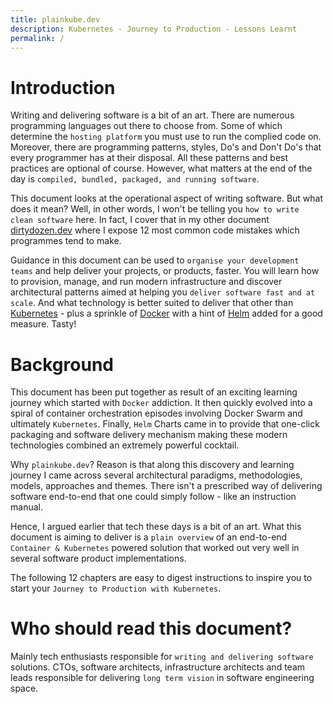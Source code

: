 ```yaml
---
title: plainkube.dev
description: Kubernetes - Journey to Production - Lessons Learnt
permalink: /
---
```


# Introduction

Writing and delivering software is a bit of an art. There are numerous programming languages out there to choose from. Some of which determine the `hosting platform` you must use to run the complied code on. Moreover, there are programming patterns, styles, Do's and Don't Do's that every programmer has at their disposal. All these patterns and best practices are optional of course. However, what matters at the end of the day is `compiled, bundled, packaged, and running software`.

This document looks at the operational aspect of writing software. But what does it mean? Well, in other words, I won't be telling you `how to write clean software` here. In fact, I cover that in my other document [dirtydozen.dev](https://dirtydozen.dev) where I expose 12 most common code mistakes which programmes tend to make.

Guidance in this document can be used to `organise your development teams` and help deliver your projects, or products, faster. You will learn how to provision, manage, and run modern infrastructure and discover architectural patterns aimed at helping you `deliver software fast and at scale`. And what technology is better suited to deliver that other than [Kubernetes](https://kubernetes.io/) - plus a sprinkle of [Docker](https://www.docker.com/) with a hint of [Helm](https://helm.sh/) added for a good measure. Tasty!

# Background

This document has been put together as result of an exciting learning journey which started with `Docker` addiction. It then quickly evolved into a spiral of container orchestration episodes involving Docker Swarm and ultimately `Kubernetes`. Finally, `Helm` Charts came in to provide that one-click packaging and software delivery mechanism making these modern technologies combined an extremely powerful cocktail.

Why `plainkube.dev`? Reason is that along this discovery and learning journey I came across several architectural paradigms, methodologies, models, approaches and themes. There isn't a prescribed way of delivering software end-to-end that one could simply follow - like an instruction manual.

Hence, I argued earlier that tech these days is a bit of an art. What this document is aiming to deliver is a `plain overview` of an end-to-end `Container & Kubernetes` powered solution that worked out very well in several software product implementations.

The following 12 chapters are easy to digest instructions to inspire you to start your `Journey to Production with Kubernetes`.

# Who should read this document?

Mainly tech enthusiasts responsible for `writing and delivering software` solutions. CTOs, software architects, infrastructure architects and team leads responsible for delivering `long term vision` in software engineering space.